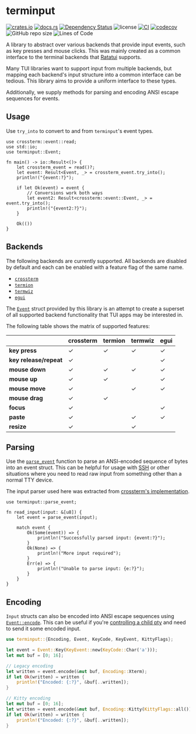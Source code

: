 # terminput

[![crates.io](https://img.shields.io/crates/v/terminput.svg?logo=rust)](https://crates.io/crates/terminput)
[![docs.rs](https://img.shields.io/docsrs/terminput?logo=rust)](https://docs.rs/terminput)
[![Dependency Status](https://deps.rs/repo/github/aschey/terminput/status.svg?style=flat-square)](https://deps.rs/repo/github/aschey/terminput)
![license](https://img.shields.io/badge/License-MIT%20or%20Apache%202-green.svg)
[![CI](https://github.com/aschey/terminput/actions/workflows/ci.yml/badge.svg)](https://github.com/aschey/terminput/actions/workflows/ci.yml)
[![codecov](https://codecov.io/gh/aschey/terminput/graph/badge.svg?token=Q0tOXGhWPY)](https://codecov.io/gh/aschey/terminput)
![GitHub repo size](https://img.shields.io/github/repo-size/aschey/terminput)
![Lines of Code](https://aschey.tech/tokei/github/aschey/terminput)

A library to abstract over various backends that provide input events, such as
key presses and mouse clicks. This was mainly created as a common interface to
the terminal backends that [Ratatui](https://crates.io/crates/ratatui) supports.

Many TUI libraries want to support input from multiple backends, but mapping
each backend's input structure into a common interface can be tedious. This
library aims to provide a uniform interface to these types.

Additionally, we supply methods for parsing and encoding ANSI escape sequences
for events.

## Usage

Use `try_into` to convert to and from `terminput`'s event types.

```rust,no_run
use crossterm::event::read;
use std::io;
use terminput::Event;

fn main() -> io::Result<()> {
    let crossterm_event = read()?;
    let event: Result<Event, _> = crossterm_event.try_into();
    println!("{event:?}");

    if let Ok(event) = event {
        // Conversions work both ways
        let event2: Result<crossterm::event::Event, _> = event.try_into();
        println!("{event2:?}");
    }

    Ok(())
}
```

## Backends

The following backends are currently supported. All backends are disabled by
default and each can be enabled with a feature flag of the same name.

- [`crossterm`](https://crates.io/crates/crossterm)
- [`termion`](https://crates.io/crates/termion)
- [`termwiz`](https://crates.io/crates/termwiz)
- [`egui`](https://crates.io/crates/egui)

The [`Event`](https://docs.rs/terminput/latest/terminput/enum.Event.html) struct
provided by this library is an attempt to create a superset of all supported
backend functionality that TUI apps may be interested in.

The following table shows the matrix of supported features:

|                        | crossterm | termion | termwiz | egui |
| ---------------------- | --------- | ------- | ------- | ---- |
| **key press**          | ✓         | ✓       | ✓       | ✓    |
| **key release/repeat** | ✓         |         |         | ✓    |
| **mouse down**         | ✓         | ✓       | ✓       | ✓    |
| **mouse up**           | ✓         | ✓       |         | ✓    |
| **mouse move**         | ✓         |         | ✓       | ✓    |
| **mouse drag**         | ✓         | ✓       |         |      |
| **focus**              | ✓         |         |         | ✓    |
| **paste**              | ✓         |         | ✓       | ✓    |
| **resize**             | ✓         |         | ✓       |      |

## Parsing

Use the
[`parse_event`](https://docs.rs/terminput/latest/terminput/fn.parse_event.html)
function to parse an ANSI-encoded sequence of bytes into an event struct. This
can be helpful for usage with
[SSH](https://docs.rs/russh/latest/russh/server/trait.Handler.html#method.data)
or other situations where you need to read raw input from something other than a
normal TTY device.

The input parser used here was extracted from
[crossterm's implementation](https://github.com/crossterm-rs/crossterm/blob/master/src/event/sys/unix/parse.rs).

```rust,no_run
use terminput::parse_event;

fn read_input(input: &[u8]) {
    let event = parse_event(input);

    match event {
        Ok(Some(event)) => {
            println!("Successfully parsed input: {event:?}");
        }
        Ok(None) => {
            println!("More input required");
        }
        Err(e) => {
            println!("Unable to parse input: {e:?}");
        }
    }
}
```

## Encoding

`Input` structs can also be encoded into ANSI escape sequences using
[`Event::encode`](https://docs.rs/terminput/latest/terminput/enum.Event.html#method.encode).
This can be useful if you're
[controlling a child pty](https://docs.rs/portable-pty/0.8.1/portable_pty/) and
need to send it some encoded input.

```rust
use terminput::{Encoding, Event, KeyCode, KeyEvent, KittyFlags};

let event = Event::Key(KeyEvent::new(KeyCode::Char('a')));
let mut buf = [0; 16];

// Legacy encoding
let written = event.encode(&mut buf, Encoding::Xterm);
if let Ok(written) = written {
    println!("Encoded: {:?}", &buf[..written]);
}

// Kitty encoding
let mut buf = [0; 16];
let written = event.encode(&mut buf, Encoding::Kitty(KittyFlags::all()));
if let Ok(written) = written {
    println!("Encoded: {:?}", &buf[..written]);
}
```
